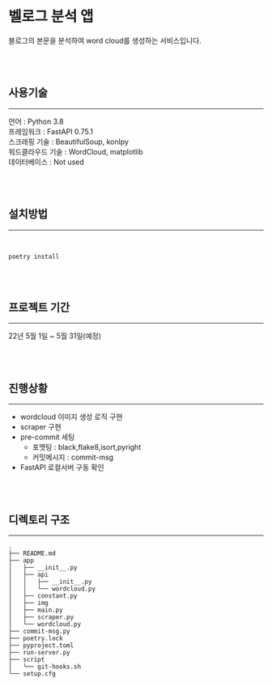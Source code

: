# 벨로그 분석 앱
블로그의 본문을 분석하여 word cloud를 생성하는 서비스입니다.

<br>
<br>

## 사용기술
---
언어 : Python 3.8 <br>
프레임워크 : FastAPI 0.75.1 <br>
스크래핑 기술 : BeautifulSoup, konlpy <br>
워드클라우드 기술 : WordCloud, matplotlib <br>
데이터베이스 : Not used <br>

<br>
<br>


## 설치방법
---
<br>

```
poetry install
```

<br>
<br>

## 프로젝트 기간
---
22년 5월 1일 ~ 5월 31일(예정)

<br>
<br>


## 진행상황
---
- wordcloud 이미지 생성 로직 구현
- scraper 구현
- pre-commit 세팅  
    - 포멧팅 : black,flake8,isort,pyright
    - 커밋메시지 : commit-msg
- FastAPI 로컬서버 구동 확인



<br>
<br>



## 디렉토리 구조
---

```
.
├── README.md
├── app
│   ├── __init__.py
│   ├── api
│   │   ├── __init__.py
│   │   └── wordcloud.py
│   ├── constant.py
│   ├── img
│   ├── main.py
│   ├── scraper.py
│   └── wordcloud.py
├── commit-msg.py
├── poetry.lock
├── pyproject.toml
├── run-server.py
├── script
│   └── git-hooks.sh
└── setup.cfg
```